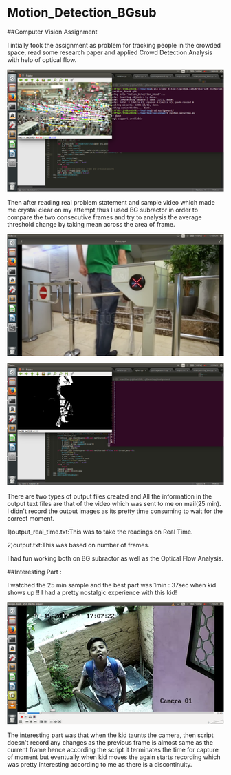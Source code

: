 # Motion_Detection_BGsub

##Computer Vision Assignment

I intially took the assignment as problem for tracking people in the crowded space, read some research paper and applied Crowd Detection Analysis with help of optical flow.

![Optical Flow](optical_flow.png)

Then after reading real problem statement and sample video which made me crystal clear on my attempt,thus I used BG subractor in order to compare the two consecutive frames and try to analysis the average threshold change by taking mean across the area of frame.

![Created Video Sample](bgsub_Ip.png)

![BGSubtractor Output](bgsub_Op.png)

There are two types of output files created and All the information in the output text files are that of the video which was sent to me on mail(25 min).
I didn't record the output images as its pretty time consuming to wait for the correct moment.

1)output_real_time.txt:This was to take the readings on Real Time.

2)output.txt:This was based on number of frames.

I had fun working both on BG subractor as well as the Optical Flow Analysis.

##Interesting Part :

I watched the 25 min sample and the best part was 1min : 37sec when kid shows up !!
I had a pretty nostalgic experience with this kid!

![Naughty Kid](naughty_kid.png)

The interesting part was that when the kid taunts the camera, then script doesn't record any changes as the previous frame is almost same as the current frame hence according the script it terminates the time for capture of moment but eventually when kid moves the again starts recording which was pretty interesting according to me as there is a discontinuity.


